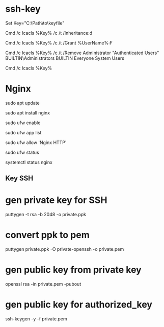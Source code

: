 # ssh-key

Set Key="C:\Path\to\keyfile"

 Cmd /c Icacls %Key% /c /t /Inheritance:d

 Cmd /c Icacls %Key% /c /t /Grant %UserName%:F

 Cmd /c Icacls %Key% /c /t /Remove Administrator "Authenticated Users" BUILTIN\Administrators BUILTIN Everyone System Users


 Cmd /c Icacls %Key%
 
 # Nginx
 
sudo apt update

sudo apt install nginx

sudo ufw enable

sudo ufw app list

sudo ufw allow 'Nginx HTTP'

sudo ufw status

systemctl status nginx

## Key SSH
# gen private key for SSH
puttygen -t rsa -b 2048 -o private.ppk

# convert ppk to pem
puttygen private.ppk -O private-openssh -o private.pem

# gen public key from private key
openssl rsa -in private.pem -pubout

# gen public key for authorized_key
ssh-keygen -y -f private.pem


